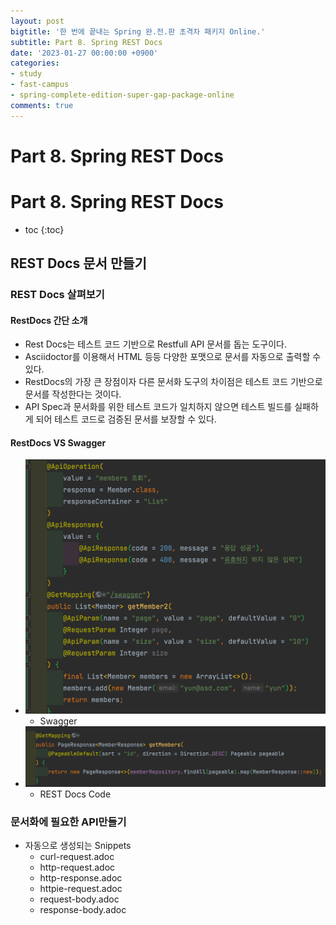 ```yaml
---
layout: post
bigtitle: '한 번에 끝내는 Spring 완.전.판 초격차 패키지 Online.'
subtitle: Part 8. Spring REST Docs
date: '2023-01-27 00:00:00 +0900'
categories:
- study
- fast-campus
- spring-complete-edition-super-gap-package-online
comments: true
---
```


# Part 8. Spring REST Docs

# Part 8. Spring REST Docs

* toc
{:toc}

## REST Docs 문서 만들기

### REST Docs 살펴보기

#### RestDocs 간단 소개
  + Rest Docs는 테스트 코드 기반으로 Restfull API 문서를 돕는 도구이다.
  + Asciidoctor를 이용해서 HTML 등등 다양한 포맷으로 문서를 자동으로 출력할 수 있다.
  + RestDocs의 가장 큰 장점이자 다른 문서화 도구의 차이점은 테스트 코드 기반으로 문서를 작성한다는 것이다.
  + API Spec과 문서화를 위한 테스트 코드가 일치하지 않으면 테스트 빌드를 실패하게 되어 테스트 코드로 검증된 문서를 보장할 수 있다.

#### RestDocs VS Swagger
+ ![img.png](../../../../assets/img/spring-complete-edition-super-gap-package-online/Part8-Spring-REST-Docs.png)
  + Swagger
+ ![img.png](../../../../assets/img/spring-complete-edition-super-gap-package-online/Part8-Spring-REST-Docs2.png)
  + REST Docs Code

### 문서화에 필요한 API만들기
+ 자동으로 생성되는 Snippets
  + curl-request.adoc
  + http-request.adoc
  + http-response.adoc
  + httpie-request.adoc
  + request-body.adoc
  + response-body.adoc